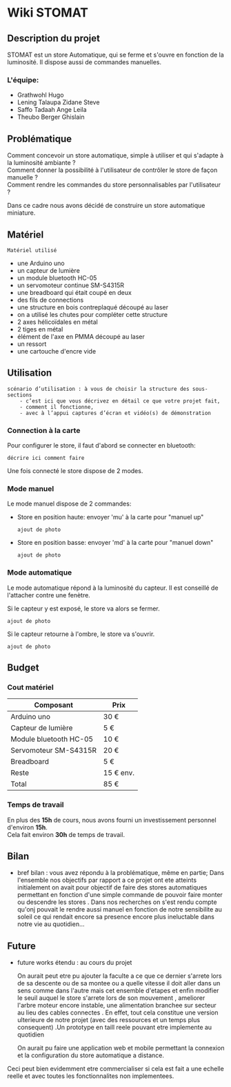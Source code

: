 # Wiki STOMAT

## Description du projet
STOMAT est un store Automatique, qui se ferme et s'ouvre en fonction de la luminosité. Il dispose aussi de commandes manuelles.

### L'équipe:
- Grathwohl Hugo
- Lening Talaupa Zidane Steve
- Saffo Tadaah Ange Leila
- Theubo Berger Ghislain

## Problématique
Comment concevoir un store automatique, simple à utiliser et qui s'adapte à la luminosité ambiante ?  
Comment donner la possibilité à l'utilisateur de contrôler le store de façon manuelle ?  
Comment rendre les commandes du store personnalisables par l'utilisateur ?  

Dans ce cadre nous avons décidé de construire un store automatique miniature.

## Matériel
```
Matériel utilisé
```
- une Arduino uno
- un capteur de lumière
- un module bluetooth HC-05
- un servomoteur continue SM-S4315R
- une breadboard qui était coupé en deux
- des fils de connections
- une structure en bois contreplaqué découpé au laser
- on a utilisé les chutes pour compléter cette structure
- 2 axes hélicoïdales en métal
- 2 tiges en métal
- élément de l'axe en PMMA découpé au laser
- un ressort
- une cartouche d'encre vide

## Utilisation
```
scénario d’utilisation : à vous de choisir la structure des sous-sections
    - c’est ici que vous décrivez en détail ce que votre projet fait, 
    - comment il fonctionne, 
    - avec à l’appui captures d’écran et vidéo(s) de démonstration
```

### Connection à la carte
Pour configurer le store, il faut d'abord se connecter en bluetooth:
```
décrire ici comment faire
```

Une fois connecté le store dispose de 2 modes.
### Mode manuel
Le mode manuel dispose de 2 commandes:
- Store en position haute: envoyer 'mu' à la carte pour "manuel up"
    ```
    ajout de photo
    ```
- Store en position basse: envoyer 'md' à la carte pour "manuel down"
    ```
    ajout de photo
    ```

### Mode automatique
Le mode automatique répond à la luminosité du capteur. Il est conseillé de l'attacher contre une fenètre.

Si le capteur y est exposé, le store va alors se fermer.
```
ajout de photo
```
Si le capteur retourne à l'ombre, le store va s'ouvrir.
```
ajout de photo
```


## Budget
### Cout matériel
| Composant              | Prix      |
|------------------------|-----------|
| Arduino uno            | 30 €      |
| Capteur de lumière     | 5 €       |
| Module bluetooth HC-05 | 10 €      |
| Servomoteur SM-S4315R  | 20 €      |
| Breadboard             | 5 €       |
| Reste                  | 15 € env. |
| Total                  | 85 €      |

### Temps de travail
En plus des **15h** de cours, nous avons fourni un investissement personnel d'environ **15h**.  
Cela fait environ **30h** de temps de travail.

## Bilan
- bref bilan : vous avez répondu à la problématique, même en partie;
Dans l'ensemble nos objectifs par rapport a ce projet ont ete atteints initialement on avait pour objectif de faire des stores automatiques permettant en fonction d'une simple commande de pouvoir faire monter ou descendre les stores . Dans nos recherches on s'est rendu compte qu'onj pouvait le rendre aussi manuel en fonction de notre sensibilite au soleil ce qui rendait encore sa presence encore plus ineluctable dans notre vie au quotidien...

## Future
- future works étendu : au cours du projet
 
    On aurait peut etre pu ajouter la faculte a ce que ce dernier s'arrete lors de sa descente ou de sa montee  ou a quelle vitesse il doit aller dans un sens comme dans l'autre mais cet ensemble d'etapes et enfin modifier le seuil auquel le store s'arrete lors de son mouvement , ameliorer l'arbre moteur encore instable, une alimentation branchee sur secteur au lieu des cables connectes . En effet, tout cela constitue une version ulterieure de notre projet (avec des ressources et un temps plus consequent) .Un prototype en taill reele pouvant etre implemente au quotidien

    On aurait pu faire une application web et mobile permettant la connexion et la configuration du store automatique a distance.

Ceci peut bien evidemment etre commercialiser si cela est fait a une echelle reelle et avec toutes les fonctionnalites non implementees.
